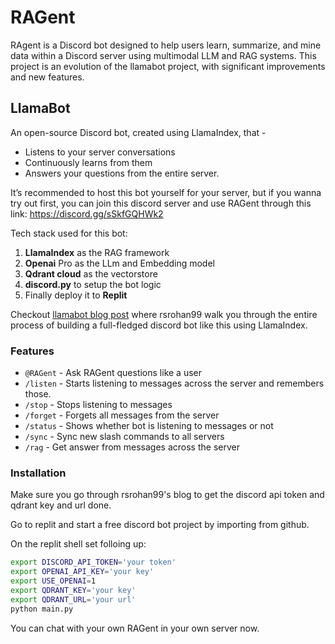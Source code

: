 # RAGent
RAgent is a Discord bot designed to help users learn, summarize, and mine data within a Discord server using multimodal LLM and RAG systems. This project is an evolution of the llamabot project, with significant improvements and new features.

## LlamaBot

An open-source Discord bot, created using LlamaIndex, that -
- Listens to your server conversations
- Continuously learns from them
- Answers your questions from the entire server.

It’s recommended to host this bot yourself for your server, but if you wanna try out first, you can join this discord server and use RAGent through this link: https://discord.gg/sSkfGQHWk2

Tech stack used for this bot:
1. **LlamaIndex** as the RAG framework
2. **Openai** Pro as the LLm and Embedding model
3. **Qdrant cloud** as the vectorstore
4. **discord.py** to setup the bot logic
5. Finally deploy it to **Replit**

Checkout [llamabot blog post](https://clusteredbytes.pages.dev/posts/2024/create-a-discord-chatbot-using-llamaindex-for-your-server/) where rsrohan99 walk you through the entire process of building a full-fledged discord bot like this using LlamaIndex.

### Features

- `@RAGent` - Ask RAGent questions like a user
- `/listen` - Starts listening to messages across the server and remembers those.
- `/stop` - Stops listening to messages
- `/forget` - Forgets all messages from the server
- `/status` - Shows whether bot is listening to messages or not
- `/sync` - Sync new slash commands to all servers
- `/rag` - Get answer from messages across the server


### Installation
Make sure you go through rsrohan99's blog to get the discord api token and qdrant key and url done.

Go to replit and start a free discord bot project by importing from github.

On the replit shell set folloing up:
```bash
export DISCORD_API_TOKEN='your token'
export OPENAI_API_KEY='your key'
export USE_OPENAI=1
export QDRANT_KEY='your key'
export QDRANT_URL='your url'
python main.py

```

You can chat with your own RAGent in your own server now.

